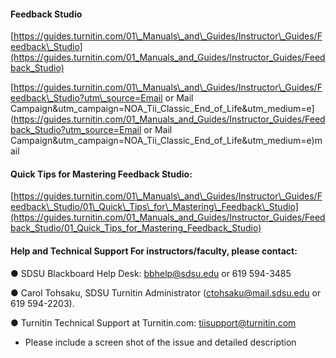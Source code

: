 #### Feedback Studio

[https://guides.turnitin.com/01\_Manuals\_and\_Guides/Instructor\_Guides/Feedback\_Studio](https://guides.turnitin.com/01_Manuals_and_Guides/Instructor_Guides/Feedback_Studio)

[https://guides.turnitin.com/01\_Manuals\_and\_Guides/Instructor\_Guides/Feedback\_Studio?utm\_source=Email or Mail Campaign&utm\_campaign=NOA\_Tii\_Classic\_End\_of\_Life&utm\_medium=e](https://guides.turnitin.com/01_Manuals_and_Guides/Instructor_Guides/Feedback_Studio?utm_source=Email or Mail Campaign&utm_campaign=NOA_Tii_Classic_End_of_Life&utm_medium=e)mail

#### Quick Tips for Mastering Feedback Studio​:

[https://guides.turnitin.com/01\_Manuals\_and\_Guides/Instructor\_Guides/Feedback\_Studio/01\_Quick\_Tips\_for\_Mastering\_Feedback\_Studio](https://guides.turnitin.com/01_Manuals_and_Guides/Instructor_Guides/Feedback_Studio/01_Quick_Tips_for_Mastering_Feedback_Studio)

#### Help and Technical Support For instructors/faculty​, please contact:

● SDSU Blackboard Help Desk​: bbhelp@sdsu.edu or 619 594-3485

● Carol Tohsaku, SDSU Turnitin Administrator ​\(ctohsaku@mail.sdsu.edu or 619 594-2203\).

● Turnitin Technical Support at Turnitin.com​: tiisupport@turnitin.com

* Please include a screen shot of the issue and detailed description



